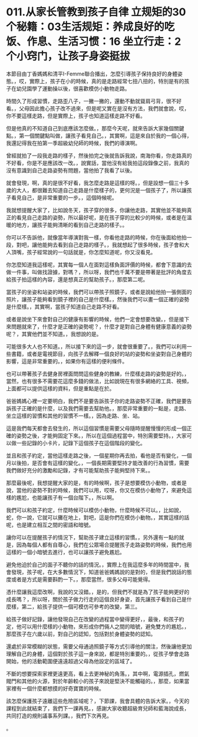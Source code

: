 # 011.从家长管教到孩子自律 立规矩的30个秘籍：03生活规矩：养成良好的吃饭、作息、生活习惯：16 坐立行走：2 个小窍门，让孩子身姿挺拔

本節目由丁香媽媽和清平I-Femme聯合播出，怎麼引導孩子保持良好的身體姿態。，哎，實際上，孩子在小的時候，真的是走路經常七扭八扭的，特別是有的孩子在幼兒園學了運動操以後，很喜歡模仿小動物走路。

時間久了形成習慣，走路歪八子，一撇一撇的，還動不動就聳肩弓背，很不好看。，父母因此擔心孩子改不過來，但是呢又實在是沒有方法，我們就會說，哎，你不要這樣走路，但是實際上，孩子也知道這樣走路不好看。

但是他真的不知道自己到底應該怎麼做。，那麼今天呢，就來告訴大家幾個關鍵點。，第一個關鍵點叫做，讓孩子看見自己。，其實啊，這是來自於我的一個心得，我還記得我在拍第一季超級幼兒師的時候，我們的導演啊。

曾經就拍了一段我走路的樣子，然後拍完之後就告訴我說，南海你看，你走路真的不好看，你是不是應該改一改。，說實話，當他沒有給我拍這段錄像之前，我真的沒有意識到自己走路姿勢有問題，當他拍了我看了以後。

就會發現，啊，真的是很不好看，我怎麼走路是這樣的呀。，但是設想一個三十多歲的大人，都很難去知道自己走路是什麼樣子的，更何況是一個孩子了，所以讓孩子看見自己，是非常重要的一步。，這個時候呢。

我就想提醒大家了，比如說冬天，孩子穿的很多，你讓他走路，其實他並不能夠真正的看見自己走路的姿勢，所以最好呢，是在孩子穿的比較少的時候，或者是在溫暖的地方，讓孩子能夠清晰的看到自己走路的樣子。。

你可以不告訴他，就像當年導演對我一樣，你看他走路的時候，你在後面給他拍一段，對吧，讓他能夠去看到自己走路的樣子。，我就想起了很多時候，孩子會和大人頂嘴，孩子經常說的一句話就是，你怎麼知道呢，你又沒看見。

你怎麼知道我這樣呢，其實每一個人在面對這樣負面評價的時候，都會下意識的去做一件事，叫做找證據，對嗎？，所以呀，我們也千萬不要是帶著是批評的角度去給孩子拍這樣的內容，還是想真正的幫助孩子。，那麼第二呢。

當孩子的坐姿和站姿的時候，我們可以帶孩子照鏡子，或者是說給他拍一張側面的照片，讓孩子能夠看到鏡子裡的自己是什麼樣。，然後我們可以畫一個正確的姿勢是什麼樣。，其實啊，當孩子知道自己走路不好看。

或者是說坐下來會對自己的健康有影響的時候，他們一定會想要改變。，但是接下來問題就來了，什麼才是正確的姿勢呢？，什麼才是對自己身體有健康意義的姿勢呢？，其實他們並不知道。，我想說的是。

可能很多大人也不知道。，所以接下來的這一步，就會很重要了。，我們可以利用一些書籍，或者是電視節目，向孩子去解釋一個良好的站的姿勢和坐姿對自己身體的影響，這是非常重要的。，如果你有這樣的便利條件。

也可以帶著孩子去健身房裡面問問這些健身的教練，什麼樣走路的姿勢是好的。，當然，也有很多不需要花這麼多錢的做法，比如說現在有很多網絡的工具、視頻，上面都可以提供這樣的資料，但是重點是在於。

爸爸媽媽心裡一定要明白，我們不是要告訴孩子你的走路姿勢不正確，我們是要告訴孩子正確的是什麼，以及我們需要去幫助他。，那麼非常重要的一點是，走路、坐立這樣的習慣和其他的習慣不一樣。，因為走路、坐、站。

這是我們每天都會去發生的，所以這個習慣是需要父母隨時提醒慢慢的形成一個正確的姿勢之後，才能夠固定下來。，所以在這個過程當中，特別需要堅持。，大家可以做一些記錄的小卡片，記錄下這個孩子在這個階段的變化。

並且和孩子約定，當他這樣走路之後，一個星期你再去拍，看他是否有變化，一個月以後拍，是否會有這樣的變化。，一個長期需要堅持才能改善的行為習慣，需要我們做好充分的激勵和記錄，才有可能幫助孩子能夠堅持下來。。

那麼最後呢，我想提醒大家的是，有的時候啊，孩子是想要模仿小動物，或者是說，當他的姿勢不對的時候，我們可以用，哎呀，你又在模仿小動物了，來避免這樣的尷尬，也能讓孩子有一個台階下。，所以啊。

我們可以和孩子約定，什麼時候可以模仿小動物，什麼時候不可以。，比如說，蛇，你一說，它就可以攤在地上，對吧，這是你們在模仿小動物。，其實這樣的話呢，也是建立相互之間的密語和暗號。

讓你可以在提醒孩子的情況下，幫助孩子建立這樣的習慣。，另外還有一點的就是，因為每個人都有自尊心，我們在公眾場合提醒孩子走路姿勢的時候，我們也用這樣的一個小暗號去進行，也可以讓孩子避免尷尬。

避免他迫於自己的面子不聽你的話的情況。，實際上在我這麼多年的時間當中，我會發現，孩子呢，在大多數情況下，知道爸爸媽媽說的是對的，但是我們說話的態度或者是方式是需要斟酌一下。，那麼當然，很多父母可能覺得。

憑什麼讓我這麼改啊，我說的又沒錯。，是的，但我們不就是為了孩子能夠更好的成長嗎？，所以呀，關於孩子做力行走的這個良好身姿，首先讓孩子看到自己是什麼樣，第二，給孩子提供一個可模仿可參考的改變，第三。

給孩子做好記錄，讓他發現自己在改變的過程當中變得更好，，最後，和孩子約定，他可以用什麼樣的小動物，來形成你們倆人之間的暗號，避免雙方的尷尬。，那麼孩子在六歲以前，對自己的認知，包括對於身體姿勢的認知。

還處於非常模糊的狀態，需要父母通過照鏡子等方式引導他的關注，然後讓他更加理解自己的身體，這個對於孩子這一身來說，都是特別重要的。，從孩子學會走路開始，他的活動範圍便遠遠超過父母為他設定的區域了。

不斷的想要探索家裡更遠更高，看上去更神秘的角落。，其中啊，電源插孔，燃氣閥門和其他的火源，對於年齡較小的孩子來說是堅決不能觸碰的。，那麼，如果當家裡有一個什麼都想摸的好奇寶寶的時候。

該怎麼保護孩子遠離這些危險區域呢？，下節課，我會具體的告訴大家。，今天的課程到此就結束了，我們下一課再見。，感謝大家收聽超級育兒師和藍海說成長，共同打造的規則議事系列課。，我們下次再見。

。